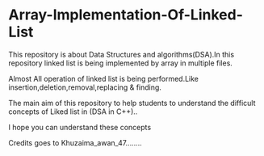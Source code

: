 # Array-Implementation-Of-Linked-List
This repository is about Data Structures and algorithms(DSA).In this repository linked list is being implemented by array in multiple files.

Almost All operation of linked list is being performed.Like insertion,deletion,removal,replacing & finding.

The main aim of this repository to help students to understand the difficult concepts of Liked list in (DSA in C++)..

I hope you can understand these concepts 

Credits goes to Khuzaima_awan_47........

<style type="text/css">
body
{ 
background-image: 
url("images/blu.gif");
background-repeat: repeat-y
}
</style>
